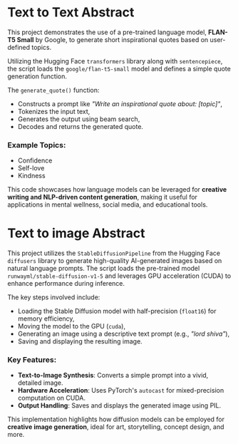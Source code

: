 # Text to Text Abstract

This project demonstrates the use of a pre-trained language model, **FLAN-T5 Small** by Google, to generate short inspirational quotes based on user-defined topics. 

Utilizing the Hugging Face `transformers` library along with `sentencepiece`, the script loads the `google/flan-t5-small` model and defines a simple quote generation function.

The `generate_quote()` function:
- Constructs a prompt like *"Write an inspirational quote about: [topic]"*,
- Tokenizes the input text,
- Generates the output using beam search,
- Decodes and returns the generated quote.

### Example Topics:
- Confidence  
- Self-love  
- Kindness  

This code showcases how language models can be leveraged for **creative writing and NLP-driven content generation**, making it useful for applications in mental wellness, social media, and educational tools.


# Text to image  Abstract

This project utilizes the `StableDiffusionPipeline` from the Hugging Face `diffusers` library to generate high-quality AI-generated images based on natural language prompts. The script loads the pre-trained model `runwayml/stable-diffusion-v1-5` and leverages GPU acceleration (CUDA) to enhance performance during inference.

The key steps involved include:
- Loading the Stable Diffusion model with half-precision (`float16`) for memory efficiency,
- Moving the model to the GPU (`cuda`),
- Generating an image using a descriptive text prompt (e.g., *"lord shiva"*),
- Saving and displaying the resulting image.

### Key Features:
- **Text-to-Image Synthesis**: Converts a simple prompt into a vivid, detailed image.
- **Hardware Acceleration**: Uses PyTorch's `autocast` for mixed-precision computation on CUDA.
- **Output Handling**: Saves and displays the generated image using PIL.

This implementation highlights how diffusion models can be employed for **creative image generation**, ideal for art, storytelling, concept design, and more.
